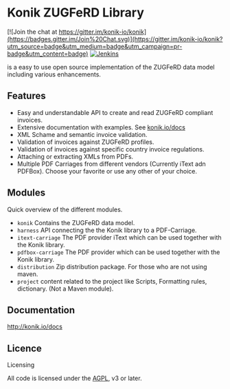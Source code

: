 # Konik ZUGFeRD Library

[![Join the chat at https://gitter.im/konik-io/konik](https://badges.gitter.im/Join%20Chat.svg)](https://gitter.im/konik-io/konik?utm_source=badge&utm_medium=badge&utm_campaign=pr-badge&utm_content=badge)
[![Jenkins](https://img.shields.io/jenkins/s/https/jenkins.qa.ubuntu.com/view/Precise/view/All%20Precise/job/precise-desktop-amd64_default.svg)](https://ci.8gears.com/blue/pipelines)

is a easy to use open source implementation of the ZUGFeRD data model including various enhancements. 

## Features 
 - Easy and understandable API to create and read ZUGFeRD compliant invoices.
 - Extensive documentation with examples. See [konik.io/docs](http://konik.io/docs)
 - XML Schame and semantic invoice validation.
 - Validation of invoices against ZUGFeRD profiles.
 - Validation of invoices against specific country invoice regulations.
 - Attaching or extracting XMLs from PDFs.
 - Multiple PDF Carriages from different vendors (Currently iText adn PDFBox). Choose your favorite or use any other of your choice.

## Modules 

Quick overview of the different modules.

 - ```konik``` Contains the ZUGFeRD data model. 
 - ```harness``` API connecting the the Konik library to a PDF-Carriage.
 - ```itext-carriage```	The PDF provider iText which can be used together with the Konik library.
 - ```pdfbox-carriage```	The PDF provider which can be used together with the Konik library.
 - ```distribution``` Zip distribution package. For those who are not using maven.
 - ```project``` content related to the project like Scripts, Formatting rules, dictionary.  (Not a Maven module). 

## Documentation  

http://konik.io/docs





## Licence
Licensing

All code is licensed under the [AGPL](LICENCE.md), v3 or later.
